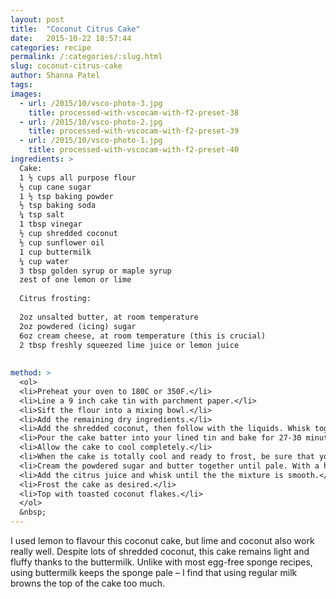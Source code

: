 ```yaml
---
layout: post
title:  "Coconut Citrus Cake"
date:   2015-10-22 18:57:44
categories: recipe
permalink: /:categories/:slug.html
slug: coconut-citrus-cake
author: Shanna Patel
tags: 
images: 
  - url: /2015/10/vsco-photo-3.jpg
    title: processed-with-vscocam-with-f2-preset-38
  - url: /2015/10/vsco-photo-2.jpg
    title: processed-with-vscocam-with-f2-preset-39
  - url: /2015/10/vsco-photo-1.jpg
    title: processed-with-vscocam-with-f2-preset-40
ingredients: >
  Cake: 
  1 ½ cups all purpose flour
  ½ cup cane sugar
  1 ½ tsp baking powder
  ½ tsp baking soda 
  ¼ tsp salt 
  1 tbsp vinegar
  ½ cup shredded coconut
  ½ cup sunflower oil 
  1 cup buttermilk 
  ¼ cup water
  3 tbsp golden syrup or maple syrup
  zest of one lemon or lime
  
  Citrus frosting: 
  
  2oz unsalted butter, at room temperature
  2oz powdered (icing) sugar 
  6oz cream cheese, at room temperature (this is crucial)
  2 tbsp freshly squeezed lime juice or lemon juice
  
  
method: >
  <ol>
  <li>Preheat your oven to 180C or 350F.</li>
  <li>Line a 9 inch cake tin with parchment paper.</li>
  <li>Sift the flour into a mixing bowl.</li>
  <li>Add the remaining dry ingredients.</li>
  <li>Add the shredded coconut, then follow with the liquids. Whisk together until you have a smooth cake batter. Add the zest of your lemon or lime.</li>
  <li>Pour the cake batter into your lined tin and bake for 27-30 minutes until golden. The top of the cake should bounce back if gently pressed and a skewer inserted into the centre of the cake should come out clean.</li>
  <li>Allow the cake to cool completely.</li>
  <li>When the cake is totally cool and ready to frost, be sure that your butter and cream cheese are at the <em>same</em> (room) temperature - if not, you might get lumps of cream cheese in the icing. Both cream cheese and butter will give in the same way when pressed gently if they're ready.</li>
  <li>Cream the powdered sugar and butter together until pale. With a hand whisk or whisk attachment in a stand mixer, this should take 2-3 minutes.  Add the cream cheese in, in thirds, allowing each bit to incorporate before adding the next.</li>
  <li>Add the citrus juice and whisk until the the mixture is smooth.</li>
  <li>Frost the cake as desired.</li>
  <li>Top with toasted coconut flakes.</li>
  </ol>
  &nbsp;
---
```

<p>I used lemon to flavour this coconut cake, but lime and coconut also work really well. Despite lots of shredded coconut, this cake remains light and fluffy thanks to the buttermilk. Unlike with most egg-free sponge recipes, using buttermilk keeps the sponge pale – I find that using regular milk browns the top of the cake too much.</p>
<p> </p>
<p> </p>

